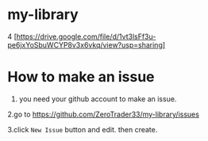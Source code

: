 # my-library


4
[https://drive.google.com/file/d/1vt3lsFf3u-pe6jxYoSbuWCYP8v3x6vkq/view?usp=sharing]



# How to make an issue

1. you need your github account to make an issue.

2.go to https://github.com/ZeroTrader33/my-library/issues

3.click `New Issue` button and edit. then create.
